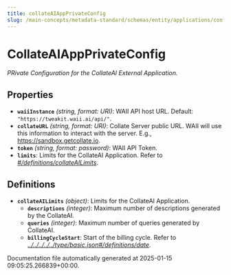 ```yaml
---
title: collateAIAppPrivateConfig
slug: /main-concepts/metadata-standard/schemas/entity/applications/configuration/private/external/collateaiappprivateconfig
---
```


# CollateAIAppPrivateConfig

*PRivate Configuration for the CollateAI External Application.*

## Properties

- **`waiiInstance`** *(string, format: URI)*: WAII API host URL. Default: `"https://tweakit.waii.ai/api/"`.
- **`collateURL`** *(string, format: URI)*: Collate Server public URL. WAII will use this information to interact with the server. E.g., https://sandbox.getcollate.io.
- **`token`** *(string, format: password)*: WAII API Token.
- **`limits`**: Limits for the CollateAI Application. Refer to *[#/definitions/collateAILimits](#definitions/collateAILimits)*.
## Definitions

- **`collateAILimits`** *(object)*: Limits for the CollateAI Application.
  - **`descriptions`** *(integer)*: Maximum number of descriptions generated by the CollateAI.
  - **`queries`** *(integer)*: Maximum number of queries generated by CollateAI.
  - **`billingCycleStart`**: Start of the billing cycle. Refer to *[../../../../../type/basic.json#/definitions/date](#/../../../../type/basic.json#/definitions/date)*.


Documentation file automatically generated at 2025-01-15 09:05:25.266839+00:00.
